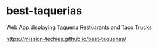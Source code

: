 # best-taquerias

Web App displaying Taqueria Restuarants and Taco Trucks

https://mission-techies.github.io/best-taquerias/
